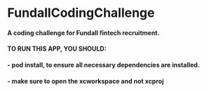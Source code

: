 # FundallCodingChallenge

#### A coding challenge for Fundall fintech recruitment.

#### TO RUN THIS APP, YOU SHOULD:
#### - pod install, to ensure all necessary dependencies are installed.
#### - make sure to open the xcworkspace and not xcproj

